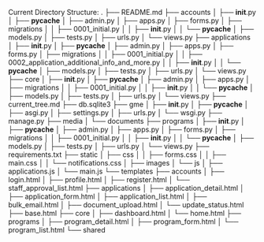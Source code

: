 Current Directory Structure:
.
├── README.md
├── accounts
│   ├── __init__.py
│   ├── __pycache__
│   ├── admin.py
│   ├── apps.py
│   ├── forms.py
│   ├── migrations
│   │   ├── 0001_initial.py
│   │   ├── __init__.py
│   │   └── __pycache__
│   ├── models.py
│   ├── tests.py
│   ├── urls.py
│   └── views.py
├── applications
│   ├── __init__.py
│   ├── __pycache__
│   ├── admin.py
│   ├── apps.py
│   ├── forms.py
│   ├── migrations
│   │   ├── 0001_initial.py
│   │   ├── 0002_application_additional_info_and_more.py
│   │   ├── __init__.py
│   │   └── __pycache__
│   ├── models.py
│   ├── tests.py
│   ├── urls.py
│   └── views.py
├── core
│   ├── __init__.py
│   ├── __pycache__
│   ├── admin.py
│   ├── apps.py
│   ├── migrations
│   │   ├── 0001_initial.py
│   │   ├── __init__.py
│   │   └── __pycache__
│   ├── models.py
│   ├── tests.py
│   ├── urls.py
│   └── views.py
├── current_tree.md
├── db.sqlite3
├── gme
│   ├── __init__.py
│   ├── __pycache__
│   ├── asgi.py
│   ├── settings.py
│   ├── urls.py
│   └── wsgi.py
├── manage.py
├── media
│   └── documents
├── programs
│   ├── __init__.py
│   ├── __pycache__
│   ├── admin.py
│   ├── apps.py
│   ├── forms.py
│   ├── migrations
│   │   ├── 0001_initial.py
│   │   ├── __init__.py
│   │   └── __pycache__
│   ├── models.py
│   ├── tests.py
│   ├── urls.py
│   └── views.py
├── requirements.txt
├── static
│   ├── css
│   │   ├── forms.css
│   │   ├── main.css
│   │   └── notifications.css
│   ├── images
│   └── js
│       ├── applications.js
│       └── main.js
└── templates
    ├── accounts
    │   ├── login.html
    │   ├── profile.html
    │   ├── register.html
    │   └── staff_approval_list.html
    ├── applications
    │   ├── application_detail.html
    │   ├── application_form.html
    │   ├── application_list.html
    │   ├── bulk_email.html
    │   ├── document_upload.html
    │   └── update_status.html
    ├── base.html
    ├── core
    │   ├── dashboard.html
    │   └── home.html
    ├── programs
    │   ├── program_detail.html
    │   ├── program_form.html
    │   └── program_list.html
    └── shared